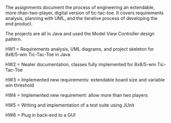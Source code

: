 The assignments document the process of engineering an extendable, more-than-two-player, digital version of tic-tac-toe. It covers requirements analysis, planning with UML, and the iterative process of developing the end product. 

The projects are all in Java and used the Model View Controller design pattern.

HW1 = Requirements analysis, UML diagrams, and project skeleton for 8x8/5-win Tic-Tac-Toe in Java

HW2 = Neater documentation, classes fully implemented for 8x8/5-win Tic-Tac-Toe

HW3 = Implemented new requirements: extendable board size and variable win threshold

HW4 = Implemented new requirement: allow more than two players

HW5 = Writing and implementation of a test suite using JUnit

HW6 = Plug in back-end to a GUI

